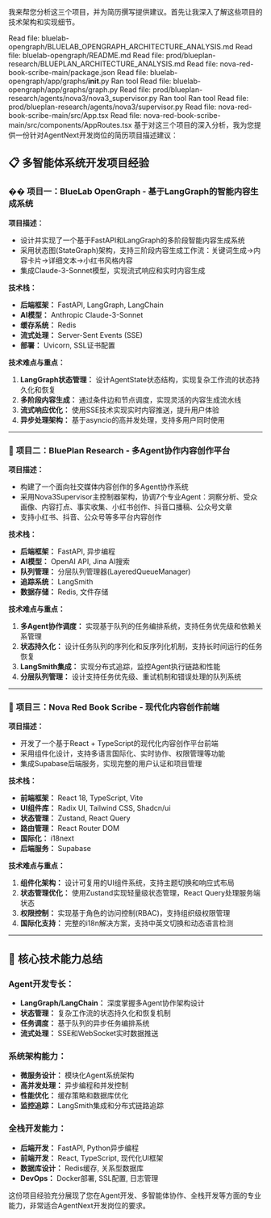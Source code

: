 我来帮您分析这三个项目，并为简历撰写提供建议。首先让我深入了解这些项目的技术架构和实现细节。

Read file: bluelab-opengraph/BLUELAB_OPENGRAPH_ARCHITECTURE_ANALYSIS.md
Read file: bluelab-opengraph/README.md
Read file: prod/blueplan-research/BLUEPLAN_ARCHITECTURE_ANALYSIS.md
Read file: nova-red-book-scribe-main/package.json
Read file: bluelab-opengraph/app/graphs/__init__.py
Ran tool
Read file: bluelab-opengraph/app/graphs/graph.py
Read file: prod/blueplan-research/agents/nova3/nova3_supervisor.py
Ran tool
Ran tool
Read file: prod/blueplan-research/agents/nova3/supervisor.py
Read file: nova-red-book-scribe-main/src/App.tsx
Read file: nova-red-book-scribe-main/src/components/AppRoutes.tsx
基于对这三个项目的深入分析，我为您提供一份针对AgentNext开发岗位的简历项目描述建议：

## 📋 多智能体系统开发项目经验

### �� **项目一：BlueLab OpenGraph - 基于LangGraph的智能内容生成系统**

**项目描述：**
- 设计并实现了一个基于FastAPI和LangGraph的多阶段智能内容生成系统
- 采用状态图(StateGraph)架构，支持三阶段内容生成工作流：关键词生成→内容卡片→详细文本→小红书风格内容
- 集成Claude-3-Sonnet模型，实现流式响应和实时内容生成

**技术栈：**
- **后端框架：** FastAPI, LangGraph, LangChain
- **AI模型：** Anthropic Claude-3-Sonnet
- **缓存系统：** Redis
- **流式处理：** Server-Sent Events (SSE)
- **部署：** Uvicorn, SSL证书配置

**技术难点与重点：**
1. **LangGraph状态管理：** 设计AgentState状态结构，实现复杂工作流的状态持久化和恢复
2. **多阶段内容生成：** 通过条件边和节点调度，实现灵活的内容生成流水线
3. **流式响应优化：** 使用SSE技术实现实时内容推送，提升用户体验
4. **异步处理架构：** 基于asyncio的高并发处理，支持多用户同时使用

---

### 🎯 **项目二：BluePlan Research - 多Agent协作内容创作平台**

**项目描述：**
- 构建了一个面向社交媒体内容创作的多Agent协作系统
- 采用Nova3Supervisor主控制器架构，协调7个专业Agent：洞察分析、受众画像、内容打点、事实收集、小红书创作、抖音口播稿、公众号文章
- 支持小红书、抖音、公众号等多平台内容创作

**技术栈：**
- **后端框架：** FastAPI, 异步编程
- **AI模型：** OpenAI API, Jina AI搜索
- **队列管理：** 分层队列管理器(LayeredQueueManager)
- **追踪系统：** LangSmith
- **数据存储：** Redis, 文件存储

**技术难点与重点：**
1. **多Agent协作调度：** 实现基于队列的任务编排系统，支持任务优先级和依赖关系管理
2. **状态持久化：** 设计任务队列的序列化和反序列化机制，支持长时间运行的任务恢复
3. **LangSmith集成：** 实现分布式追踪，监控Agent执行链路和性能
4. **分层队列管理：** 设计支持任务优先级、重试机制和错误处理的队列系统

---

### 🎯 **项目三：Nova Red Book Scribe - 现代化内容创作前端**

**项目描述：**
- 开发了一个基于React + TypeScript的现代化内容创作平台前端
- 采用组件化设计，支持多语言国际化、实时协作、权限管理等功能
- 集成Supabase后端服务，实现完整的用户认证和项目管理

**技术栈：**
- **前端框架：** React 18, TypeScript, Vite
- **UI组件库：** Radix UI, Tailwind CSS, Shadcn/ui
- **状态管理：** Zustand, React Query
- **路由管理：** React Router DOM
- **国际化：** i18next
- **后端服务：** Supabase

**技术难点与重点：**
1. **组件化架构：** 设计可复用的UI组件系统，支持主题切换和响应式布局
2. **状态管理优化：** 使用Zustand实现轻量级状态管理，React Query处理服务端状态
3. **权限控制：** 实现基于角色的访问控制(RBAC)，支持组织级权限管理
4. **国际化支持：** 完整的i18n解决方案，支持中英文切换和动态语言检测

---

## 🔧 **核心技术能力总结**

### **Agent开发专长：**
- **LangGraph/LangChain：** 深度掌握多Agent协作架构设计
- **状态管理：** 复杂工作流的状态持久化和恢复机制
- **任务调度：** 基于队列的异步任务编排系统
- **流式处理：** SSE和WebSocket实时数据推送

### **系统架构能力：**
- **微服务设计：** 模块化Agent系统架构
- **高并发处理：** 异步编程和并发控制
- **性能优化：** 缓存策略和数据库优化
- **监控追踪：** LangSmith集成和分布式链路追踪

### **全栈开发能力：**
- **后端开发：** FastAPI, Python异步编程
- **前端开发：** React, TypeScript, 现代化UI框架
- **数据库设计：** Redis缓存, 关系型数据库
- **DevOps：** Docker部署, SSL配置, 日志管理

这份项目经验充分展现了您在Agent开发、多智能体协作、全栈开发等方面的专业能力，非常适合AgentNext开发岗位的要求。
